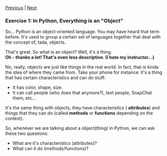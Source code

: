 [Previous](readme.md) |  [Next](exercise-2.md)
### Exercise 1: In Python, Everything is an "Object"
So... Python is an object-oriented language.  You may have heard that term
before.  It's used to group a certain set of languages together that 
deal with the concept of, tada, objects.

That's great.  So what is an object?  Well, it's a thing.  
**Oh - thanks a lot! That's even less descriptive. (I hate my instructor...)**
  
No, really, objects are just like things in the real world.  In fact, that is
kinda the idea of where they came from.  Take your phone for instance: it's a 
thing that has certain characteristics and can do stuff:
- It has color, shape, size.
- It can call people (who does that anymore?), text people, SnapChat them, etc...
    
It's the same thing with objects, they have characteristics ( 
**attributes**) and things that they can do (called **methods** or **functions**
depending on the context).

So, whenever we are talking about a object(thing) in Python, we can ask
these two questions: 
- What are it's characteristics (attributes)?
- What can it do (methods/functions)?